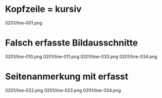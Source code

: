 # Kopfzeile = kursiv
0201/line-001.png
# Falsch erfasste Bildausschnitte
0201/line-010.png
0201/line-011.png
0201/line-033.png
0201/line-034.png
# Seitenanmerkung mit erfasst
0201/line-022.png
0201/line-023.png
0201/line-024.png
